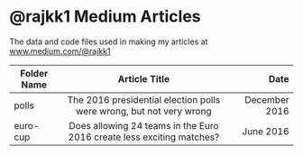 # @rajkk1 Medium Articles

The data and code files used in making my articles at www.medium.com/@rajkk1

| Folder  Name      | Article Title                                                              | Date          |
| ----------------- |:--------------------------------------------------------------------------:| -------------:|
| polls             | The 2016 presidential election polls were wrong, but not very wrong        | December 2016 |
| euro-cup          | Does allowing 24 teams in the Euro 2016 create less exciting matches?      | June 2016     |
